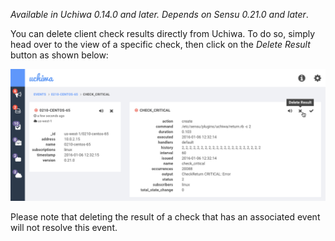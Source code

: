*Available in Uchiwa 0.14.0 and later. Depends on Sensu 0.21.0 and later*.

You can delete client check results directly from Uchiwa. To do so, simply head over to the view of a specific check, then click on the *Delete Result* button as shown below:

![Deleting Check Result](../img/deleting-check-results.png)

Please note that deleting the result of a check that has an associated event will not resolve this event.
